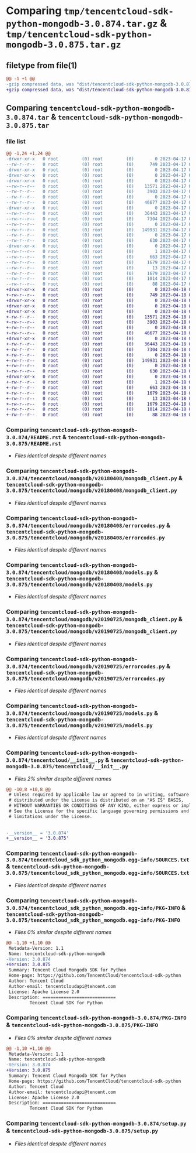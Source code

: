 # Comparing `tmp/tencentcloud-sdk-python-mongodb-3.0.874.tar.gz` & `tmp/tencentcloud-sdk-python-mongodb-3.0.875.tar.gz`

## filetype from file(1)

```diff
@@ -1 +1 @@
-gzip compressed data, was "dist/tencentcloud-sdk-python-mongodb-3.0.874.tar", last modified: Mon Apr 17 00:34:46 2023, max compression
+gzip compressed data, was "dist/tencentcloud-sdk-python-mongodb-3.0.875.tar", last modified: Tue Apr 18 00:46:22 2023, max compression
```

## Comparing `tencentcloud-sdk-python-mongodb-3.0.874.tar` & `tencentcloud-sdk-python-mongodb-3.0.875.tar`

### file list

```diff
@@ -1,24 +1,24 @@
-drwxr-xr-x   0 root         (0) root         (0)        0 2023-04-17 00:34:46.000000 tencentcloud-sdk-python-mongodb-3.0.874/
--rw-r--r--   0 root         (0) root         (0)      749 2023-04-17 00:34:41.000000 tencentcloud-sdk-python-mongodb-3.0.874/README.rst
-drwxr-xr-x   0 root         (0) root         (0)        0 2023-04-17 00:34:46.000000 tencentcloud-sdk-python-mongodb-3.0.874/tencentcloud/
-drwxr-xr-x   0 root         (0) root         (0)        0 2023-04-17 00:34:46.000000 tencentcloud-sdk-python-mongodb-3.0.874/tencentcloud/mongodb/
-drwxr-xr-x   0 root         (0) root         (0)        0 2023-04-17 00:34:46.000000 tencentcloud-sdk-python-mongodb-3.0.874/tencentcloud/mongodb/v20180408/
--rw-r--r--   0 root         (0) root         (0)    13571 2023-04-17 00:34:41.000000 tencentcloud-sdk-python-mongodb-3.0.874/tencentcloud/mongodb/v20180408/mongodb_client.py
--rw-r--r--   0 root         (0) root         (0)     3903 2023-04-17 00:34:41.000000 tencentcloud-sdk-python-mongodb-3.0.874/tencentcloud/mongodb/v20180408/errorcodes.py
--rw-r--r--   0 root         (0) root         (0)        0 2023-04-17 00:34:41.000000 tencentcloud-sdk-python-mongodb-3.0.874/tencentcloud/mongodb/v20180408/__init__.py
--rw-r--r--   0 root         (0) root         (0)    46677 2023-04-17 00:34:41.000000 tencentcloud-sdk-python-mongodb-3.0.874/tencentcloud/mongodb/v20180408/models.py
-drwxr-xr-x   0 root         (0) root         (0)        0 2023-04-17 00:34:46.000000 tencentcloud-sdk-python-mongodb-3.0.874/tencentcloud/mongodb/v20190725/
--rw-r--r--   0 root         (0) root         (0)    36443 2023-04-17 00:34:41.000000 tencentcloud-sdk-python-mongodb-3.0.874/tencentcloud/mongodb/v20190725/mongodb_client.py
--rw-r--r--   0 root         (0) root         (0)     7304 2023-04-17 00:34:41.000000 tencentcloud-sdk-python-mongodb-3.0.874/tencentcloud/mongodb/v20190725/errorcodes.py
--rw-r--r--   0 root         (0) root         (0)        0 2023-04-17 00:34:41.000000 tencentcloud-sdk-python-mongodb-3.0.874/tencentcloud/mongodb/v20190725/__init__.py
--rw-r--r--   0 root         (0) root         (0)   149931 2023-04-17 00:34:41.000000 tencentcloud-sdk-python-mongodb-3.0.874/tencentcloud/mongodb/v20190725/models.py
--rw-r--r--   0 root         (0) root         (0)        0 2023-04-17 00:34:41.000000 tencentcloud-sdk-python-mongodb-3.0.874/tencentcloud/mongodb/__init__.py
--rw-r--r--   0 root         (0) root         (0)      630 2023-04-17 00:34:41.000000 tencentcloud-sdk-python-mongodb-3.0.874/tencentcloud/__init__.py
-drwxr-xr-x   0 root         (0) root         (0)        0 2023-04-17 00:34:46.000000 tencentcloud-sdk-python-mongodb-3.0.874/tencentcloud_sdk_python_mongodb.egg-info/
--rw-r--r--   0 root         (0) root         (0)        1 2023-04-17 00:34:46.000000 tencentcloud-sdk-python-mongodb-3.0.874/tencentcloud_sdk_python_mongodb.egg-info/dependency_links.txt
--rw-r--r--   0 root         (0) root         (0)      663 2023-04-17 00:34:46.000000 tencentcloud-sdk-python-mongodb-3.0.874/tencentcloud_sdk_python_mongodb.egg-info/SOURCES.txt
--rw-r--r--   0 root         (0) root         (0)     1679 2023-04-17 00:34:46.000000 tencentcloud-sdk-python-mongodb-3.0.874/tencentcloud_sdk_python_mongodb.egg-info/PKG-INFO
--rw-r--r--   0 root         (0) root         (0)       13 2023-04-17 00:34:46.000000 tencentcloud-sdk-python-mongodb-3.0.874/tencentcloud_sdk_python_mongodb.egg-info/top_level.txt
--rw-r--r--   0 root         (0) root         (0)     1679 2023-04-17 00:34:46.000000 tencentcloud-sdk-python-mongodb-3.0.874/PKG-INFO
--rw-r--r--   0 root         (0) root         (0)     1014 2023-04-17 00:34:41.000000 tencentcloud-sdk-python-mongodb-3.0.874/setup.py
--rw-r--r--   0 root         (0) root         (0)       88 2023-04-17 00:34:46.000000 tencentcloud-sdk-python-mongodb-3.0.874/setup.cfg
+drwxr-xr-x   0 root         (0) root         (0)        0 2023-04-18 00:46:22.000000 tencentcloud-sdk-python-mongodb-3.0.875/
+-rw-r--r--   0 root         (0) root         (0)      749 2023-04-18 00:46:22.000000 tencentcloud-sdk-python-mongodb-3.0.875/README.rst
+drwxr-xr-x   0 root         (0) root         (0)        0 2023-04-18 00:46:22.000000 tencentcloud-sdk-python-mongodb-3.0.875/tencentcloud/
+drwxr-xr-x   0 root         (0) root         (0)        0 2023-04-18 00:46:22.000000 tencentcloud-sdk-python-mongodb-3.0.875/tencentcloud/mongodb/
+drwxr-xr-x   0 root         (0) root         (0)        0 2023-04-18 00:46:22.000000 tencentcloud-sdk-python-mongodb-3.0.875/tencentcloud/mongodb/v20180408/
+-rw-r--r--   0 root         (0) root         (0)    13571 2023-04-18 00:46:22.000000 tencentcloud-sdk-python-mongodb-3.0.875/tencentcloud/mongodb/v20180408/mongodb_client.py
+-rw-r--r--   0 root         (0) root         (0)     3903 2023-04-18 00:46:22.000000 tencentcloud-sdk-python-mongodb-3.0.875/tencentcloud/mongodb/v20180408/errorcodes.py
+-rw-r--r--   0 root         (0) root         (0)        0 2023-04-18 00:46:22.000000 tencentcloud-sdk-python-mongodb-3.0.875/tencentcloud/mongodb/v20180408/__init__.py
+-rw-r--r--   0 root         (0) root         (0)    46677 2023-04-18 00:46:22.000000 tencentcloud-sdk-python-mongodb-3.0.875/tencentcloud/mongodb/v20180408/models.py
+drwxr-xr-x   0 root         (0) root         (0)        0 2023-04-18 00:46:22.000000 tencentcloud-sdk-python-mongodb-3.0.875/tencentcloud/mongodb/v20190725/
+-rw-r--r--   0 root         (0) root         (0)    36443 2023-04-18 00:46:22.000000 tencentcloud-sdk-python-mongodb-3.0.875/tencentcloud/mongodb/v20190725/mongodb_client.py
+-rw-r--r--   0 root         (0) root         (0)     7304 2023-04-18 00:46:22.000000 tencentcloud-sdk-python-mongodb-3.0.875/tencentcloud/mongodb/v20190725/errorcodes.py
+-rw-r--r--   0 root         (0) root         (0)        0 2023-04-18 00:46:22.000000 tencentcloud-sdk-python-mongodb-3.0.875/tencentcloud/mongodb/v20190725/__init__.py
+-rw-r--r--   0 root         (0) root         (0)   149931 2023-04-18 00:46:22.000000 tencentcloud-sdk-python-mongodb-3.0.875/tencentcloud/mongodb/v20190725/models.py
+-rw-r--r--   0 root         (0) root         (0)        0 2023-04-18 00:46:22.000000 tencentcloud-sdk-python-mongodb-3.0.875/tencentcloud/mongodb/__init__.py
+-rw-r--r--   0 root         (0) root         (0)      630 2023-04-18 00:46:22.000000 tencentcloud-sdk-python-mongodb-3.0.875/tencentcloud/__init__.py
+drwxr-xr-x   0 root         (0) root         (0)        0 2023-04-18 00:46:22.000000 tencentcloud-sdk-python-mongodb-3.0.875/tencentcloud_sdk_python_mongodb.egg-info/
+-rw-r--r--   0 root         (0) root         (0)        1 2023-04-18 00:46:22.000000 tencentcloud-sdk-python-mongodb-3.0.875/tencentcloud_sdk_python_mongodb.egg-info/dependency_links.txt
+-rw-r--r--   0 root         (0) root         (0)      663 2023-04-18 00:46:22.000000 tencentcloud-sdk-python-mongodb-3.0.875/tencentcloud_sdk_python_mongodb.egg-info/SOURCES.txt
+-rw-r--r--   0 root         (0) root         (0)     1679 2023-04-18 00:46:22.000000 tencentcloud-sdk-python-mongodb-3.0.875/tencentcloud_sdk_python_mongodb.egg-info/PKG-INFO
+-rw-r--r--   0 root         (0) root         (0)       13 2023-04-18 00:46:22.000000 tencentcloud-sdk-python-mongodb-3.0.875/tencentcloud_sdk_python_mongodb.egg-info/top_level.txt
+-rw-r--r--   0 root         (0) root         (0)     1679 2023-04-18 00:46:22.000000 tencentcloud-sdk-python-mongodb-3.0.875/PKG-INFO
+-rw-r--r--   0 root         (0) root         (0)     1014 2023-04-18 00:46:22.000000 tencentcloud-sdk-python-mongodb-3.0.875/setup.py
+-rw-r--r--   0 root         (0) root         (0)       88 2023-04-18 00:46:22.000000 tencentcloud-sdk-python-mongodb-3.0.875/setup.cfg
```

### Comparing `tencentcloud-sdk-python-mongodb-3.0.874/README.rst` & `tencentcloud-sdk-python-mongodb-3.0.875/README.rst`

 * *Files identical despite different names*

### Comparing `tencentcloud-sdk-python-mongodb-3.0.874/tencentcloud/mongodb/v20180408/mongodb_client.py` & `tencentcloud-sdk-python-mongodb-3.0.875/tencentcloud/mongodb/v20180408/mongodb_client.py`

 * *Files identical despite different names*

### Comparing `tencentcloud-sdk-python-mongodb-3.0.874/tencentcloud/mongodb/v20180408/errorcodes.py` & `tencentcloud-sdk-python-mongodb-3.0.875/tencentcloud/mongodb/v20180408/errorcodes.py`

 * *Files identical despite different names*

### Comparing `tencentcloud-sdk-python-mongodb-3.0.874/tencentcloud/mongodb/v20180408/models.py` & `tencentcloud-sdk-python-mongodb-3.0.875/tencentcloud/mongodb/v20180408/models.py`

 * *Files identical despite different names*

### Comparing `tencentcloud-sdk-python-mongodb-3.0.874/tencentcloud/mongodb/v20190725/mongodb_client.py` & `tencentcloud-sdk-python-mongodb-3.0.875/tencentcloud/mongodb/v20190725/mongodb_client.py`

 * *Files identical despite different names*

### Comparing `tencentcloud-sdk-python-mongodb-3.0.874/tencentcloud/mongodb/v20190725/errorcodes.py` & `tencentcloud-sdk-python-mongodb-3.0.875/tencentcloud/mongodb/v20190725/errorcodes.py`

 * *Files identical despite different names*

### Comparing `tencentcloud-sdk-python-mongodb-3.0.874/tencentcloud/mongodb/v20190725/models.py` & `tencentcloud-sdk-python-mongodb-3.0.875/tencentcloud/mongodb/v20190725/models.py`

 * *Files identical despite different names*

### Comparing `tencentcloud-sdk-python-mongodb-3.0.874/tencentcloud/__init__.py` & `tencentcloud-sdk-python-mongodb-3.0.875/tencentcloud/__init__.py`

 * *Files 2% similar despite different names*

```diff
@@ -10,8 +10,8 @@
 # Unless required by applicable law or agreed to in writing, software
 # distributed under the License is distributed on an "AS IS" BASIS,
 # WITHOUT WARRANTIES OR CONDITIONS OF ANY KIND, either express or implied.
 # See the License for the specific language governing permissions and
 # limitations under the License.
 
 
-__version__ = '3.0.874'
+__version__ = '3.0.875'
```

### Comparing `tencentcloud-sdk-python-mongodb-3.0.874/tencentcloud_sdk_python_mongodb.egg-info/SOURCES.txt` & `tencentcloud-sdk-python-mongodb-3.0.875/tencentcloud_sdk_python_mongodb.egg-info/SOURCES.txt`

 * *Files identical despite different names*

### Comparing `tencentcloud-sdk-python-mongodb-3.0.874/tencentcloud_sdk_python_mongodb.egg-info/PKG-INFO` & `tencentcloud-sdk-python-mongodb-3.0.875/tencentcloud_sdk_python_mongodb.egg-info/PKG-INFO`

 * *Files 0% similar despite different names*

```diff
@@ -1,10 +1,10 @@
 Metadata-Version: 1.1
 Name: tencentcloud-sdk-python-mongodb
-Version: 3.0.874
+Version: 3.0.875
 Summary: Tencent Cloud Mongodb SDK for Python
 Home-page: https://github.com/TencentCloud/tencentcloud-sdk-python
 Author: Tencent Cloud
 Author-email: tencentcloudapi@tencent.com
 License: Apache License 2.0
 Description: ============================
         Tencent Cloud SDK for Python
```

### Comparing `tencentcloud-sdk-python-mongodb-3.0.874/PKG-INFO` & `tencentcloud-sdk-python-mongodb-3.0.875/PKG-INFO`

 * *Files 0% similar despite different names*

```diff
@@ -1,10 +1,10 @@
 Metadata-Version: 1.1
 Name: tencentcloud-sdk-python-mongodb
-Version: 3.0.874
+Version: 3.0.875
 Summary: Tencent Cloud Mongodb SDK for Python
 Home-page: https://github.com/TencentCloud/tencentcloud-sdk-python
 Author: Tencent Cloud
 Author-email: tencentcloudapi@tencent.com
 License: Apache License 2.0
 Description: ============================
         Tencent Cloud SDK for Python
```

### Comparing `tencentcloud-sdk-python-mongodb-3.0.874/setup.py` & `tencentcloud-sdk-python-mongodb-3.0.875/setup.py`

 * *Files identical despite different names*

